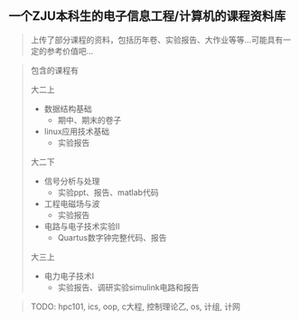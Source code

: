 ## 一个ZJU本科生的电子信息工程/计算机的课程资料库
> 上传了部分课程的资料，包括历年卷、实验报告、大作业等等...可能具有一定的参考价值吧...

> 包含的课程有
> 
> 大二上
> + 数据结构基础
>   + 期中、期末的卷子
> + linux应用技术基础
>   + 实验报告
> 
> 大二下
> + 信号分析与处理
>   + 实验ppt、报告、matlab代码
> + 工程电磁场与波
>   + 实验报告
> + 电路与电子技术实验II
>   + Quartus数字钟完整代码、报告
> 
> 大三上
> + 电力电子技术I
>   + 实验报告、调研实验simulink电路和报告

> TODO:
> hpc101, ics, oop, c大程, 控制理论乙, os, 计组, 计网
